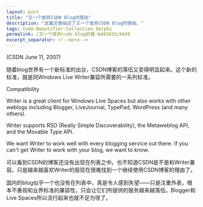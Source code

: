 ```yaml
---
layout: post
title: "又一个放弃CSDN Blog的理由"
description: "这篇文章描述了又一个放弃CSDN Blog的理由。"
tags: Code-Beautifier-Collection Delphi
permalink: /又一个放弃csdn-blog的理-6d45032c9449
excerpt_separator: <!--more-->
---
```


(CSDN June 11, 2007)

随着blog世界有一个新标准的出台，CSDN博客的落伍又变得明显起来。这个新的标准，就是同Windows Live Writer兼容所需要的一系列标准。
<!--more-->

Compatibility

Writer is a great client for Windows Live Spaces but also works with other weblogs including Blogger, LiveJournal, TypePad, WordPress (and many others).

Writer supports RSD (Really Simple Discoverability), the Metaweblog API, and the Movable Type API.

We want Writer to work well with every blogging service out there. If you can't get Writer to work with your blog, we want to know.

可以看到CSDN的博客还没有出现在列表之中。也不知道CSDN是不是和Writer兼容。只是越来越喜欢Writer的我现在很难找到一个继续使用CSDN博客的理由了。

国内的blog似乎一个也没有在列表中，真是令人感到失望――只是注重外表，根本不重视和业界标准的兼容性，只会让它们所提供的服务越来越落伍。Blogger和Live Spaces所以流行起来也就不足为怪了。
